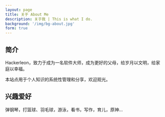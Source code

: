 ```yaml
---
layout: page
title: 关于 About Me
description: 关于我 | This is what I do.
background: '/img/bg-about.jpg'
form: true
---
```


## 简介

Hackerleon，致力于成为一名软件大师，成为更好的父母，给岁月以文明，给家庭以幸福。

本站点用于个人知识的系统性管理和分享，欢迎观光。

## 兴趣爱好

弹钢琴，打篮球、羽毛球，游泳，看书，写作，育儿，原神...

